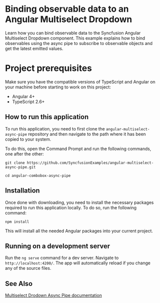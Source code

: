 # Binding observable data to an Angular Multiselect Dropdown

Learn how you can bind observable data to the Syncfusion Angular Multiselect Dropdown component. This example explains how to bind observables using the async pipe to subscribe to observable objects and get the latest emitted values.

# Project prerequisites
Make sure you have the compatible versions of TypeScript and Angular on your machine before starting to work on this project:
* Angular 4+
* TypeScript 2.6+

## How to run this application
To run this application, you need to first clone the `angular-multiselect-async-pipe` repository and then navigate to the path where it has been copied to your system.

To do this, open the Command Prompt and run the following commands, one after the other:

```
git clone https://github.com/SyncfusionExamples/angular-multiselect-async-pipe.git

cd angular-combobox-async-pipe
```

## Installation
Once done with downloading, you need to install the necessary packages required to run this application locally. To do so, run the following command:

```
npm install
```
This will install all the needed Angular packages into your current project.

## Running on a development server
Run the `ng serve` command for a dev server. Navigate to `http://localhost:4200/`. The app will automatically reload if you change any of the source files.

## See Also
[Multiselect Drodown Async Pipe documentation](https://ej2.syncfusion.com/angular/documentation/multi-select/data-binding#data-binding-using-async-pipe)
